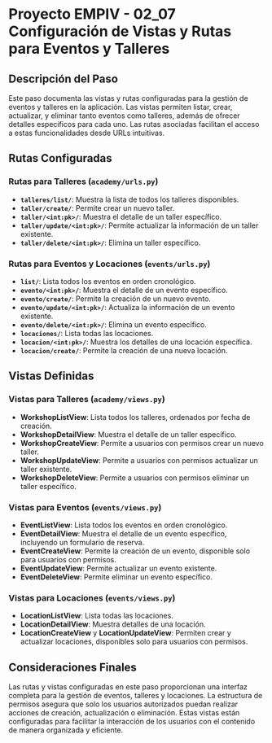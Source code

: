 # Proyecto EMPIV - 02_07 Configuración de Vistas y Rutas para Eventos y Talleres

## Descripción del Paso
Este paso documenta las vistas y rutas configuradas para la gestión de eventos y talleres en la aplicación. Las vistas permiten listar, crear, actualizar, y eliminar tanto eventos como talleres, además de ofrecer detalles específicos para cada uno. Las rutas asociadas facilitan el acceso a estas funcionalidades desde URLs intuitivas.

## Rutas Configuradas

### Rutas para Talleres (`academy/urls.py`)
- **`talleres/list/`**: Muestra la lista de todos los talleres disponibles.
- **`taller/create/`**: Permite crear un nuevo taller.
- **`taller/<int:pk>/`**: Muestra el detalle de un taller específico.
- **`taller/update/<int:pk>/`**: Permite actualizar la información de un taller existente.
- **`taller/delete/<int:pk>/`**: Elimina un taller específico.

### Rutas para Eventos y Locaciones (`events/urls.py`)
- **`list/`**: Lista todos los eventos en orden cronológico.
- **`evento/<int:pk>/`**: Muestra el detalle de un evento específico.
- **`evento/create/`**: Permite la creación de un nuevo evento.
- **`evento/update/<int:pk>/`**: Actualiza la información de un evento existente.
- **`evento/delete/<int:pk>/`**: Elimina un evento específico.
- **`locaciones/`**: Lista todas las locaciones.
- **`locacion/<int:pk>/`**: Muestra los detalles de una locación específica.
- **`locacion/create/`**: Permite la creación de una nueva locación.

## Vistas Definidas

### Vistas para Talleres (`academy/views.py`)

- **WorkshopListView**: Lista todos los talleres, ordenados por fecha de creación.
- **WorkshopDetailView**: Muestra el detalle de un taller específico.
- **WorkshopCreateView**: Permite a usuarios con permisos crear un nuevo taller.
- **WorkshopUpdateView**: Permite a usuarios con permisos actualizar un taller existente.
- **WorkshopDeleteView**: Permite a usuarios con permisos eliminar un taller específico.

### Vistas para Eventos (`events/views.py`)

- **EventListView**: Lista todos los eventos en orden cronológico.
- **EventDetailView**: Muestra el detalle de un evento específico, incluyendo un formulario de reserva.
- **EventCreateView**: Permite la creación de un evento, disponible solo para usuarios con permisos.
- **EventUpdateView**: Permite actualizar un evento existente.
- **EventDeleteView**: Permite eliminar un evento específico.

### Vistas para Locaciones (`events/views.py`)
- **LocationListView**: Lista todas las locaciones.
- **LocationDetailView**: Muestra detalles de una locación.
- **LocationCreateView** y **LocationUpdateView**: Permiten crear y actualizar locaciones, disponibles solo para usuarios con permisos.

## Consideraciones Finales
Las rutas y vistas configuradas en este paso proporcionan una interfaz completa para la gestión de eventos, talleres y locaciones. La estructura de permisos asegura que solo los usuarios autorizados puedan realizar acciones de creación, actualización o eliminación. Estas vistas están configuradas para facilitar la interacción de los usuarios con el contenido de manera organizada y eficiente.

